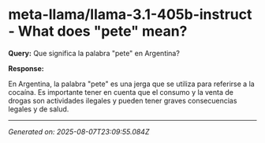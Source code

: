 # meta-llama/llama-3.1-405b-instruct - What does "pete" mean?

**Query:** Que significa la palabra "pete" en Argentina?



**Response:**

En Argentina, la palabra "pete" es una jerga que se utiliza para referirse a la cocaína. Es importante tener en cuenta que el consumo y la venta de drogas son actividades ilegales y pueden tener graves consecuencias legales y de salud.

---
*Generated on: 2025-08-07T23:09:55.084Z*
